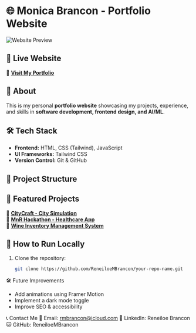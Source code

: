 # 🌐 Monica Brancon - Portfolio Website

![Website Preview](https://yourwebsiteurl.com/screenshot.png) <!-- Optional: Add a screenshot of your homepage -->

## 🚀 Live Website
🔗 **[Visit My Portfolio](https://yourgithubusername.github.io/)**  

## 📖 About  
This is my personal **portfolio website** showcasing my projects, experience, and skills in **software development, frontend design, and AI/ML**.  

## 🛠 Tech Stack  
- **Frontend:** HTML, CSS (Tailwind), JavaScript  
- **UI Frameworks:** Tailwind CSS  
- **Version Control:** Git & GitHub  

## 📁 Project Structure  
## 📸 Featured Projects  
🚀 **[CityCraft - City Simulation](https://github.com/ReneiloeMBrancon/COS214-Shift-Happens-CityCraft)**  
🎨 **[MnR Hackathon - Healthcare App](https://github.com/ReneiloeMBrancon/2023-MnR-hackathon-amma.exe)**  
🍷 **[Wine Inventory Management System](https://github.com/ReneiloeMBrancon/COS221-Wine-Registry)**  

## 📜 How to Run Locally  
1. Clone the repository:  
   ```bash
   git clone https://github.com/ReneiloeMBrancon/your-repo-name.git

🛠 Future Improvements
- Add animations using Framer Motion
- Implement a dark mode toggle
- Improve SEO & accessibility

📞 Contact Me
📧 Email: rmbrancon@icloud.com
💼 LinkedIn: Reneiloe Brancon
🐱 GitHub: ReneiloeMBrancon
